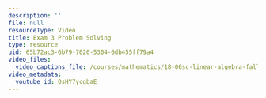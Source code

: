 ```yaml
---
description: ''
file: null
resourceType: Video
title: Exam 3 Problem Solving
type: resource
uid: 65b72ac3-6b79-7020-5304-6db455ff79a4
video_files:
  video_captions_file: /courses/mathematics/18-06sc-linear-algebra-fall-2011/resource-index/exam-3-problem-solving/OsHY7ycgbaE.vtt
video_metadata:
  youtube_id: OsHY7ycgbaE
---
```

